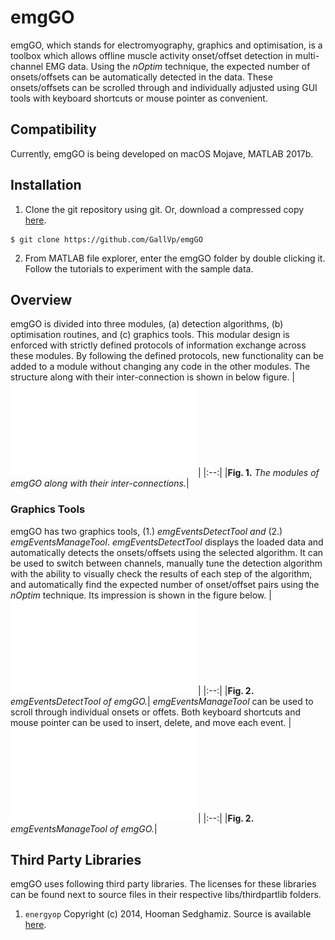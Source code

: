 # emgGO

emgGO, which stands for electromyography, graphics and optimisation, is a toolbox which allows offline muscle activity onset/offset detection in multi-channel EMG data. Using the *nOptim* technique, the expected number of onsets/offsets can be automatically detected in the data. These onsets/offsets can be scrolled through and individually adjusted using GUI tools with keyboard shortcuts or mouse pointer as convenient.

## Compatibility
Currently, emgGO is being developed on macOS Mojave, MATLAB 2017b.

## Installation
1. Clone the git repository using git. Or, download a compressed copy [here](https://codeload.github.com/GallVp/emgGO/zip/master).
```
$ git clone https://github.com/GallVp/emgGO
```
2. From MATLAB file explorer, enter the emgGO folder by double clicking it. Follow the tutorials to experiment with the sample data.

## Overview
emgGO is divided into three modules, (a) detection algorithms, (b) optimisation routines, and (c) graphics tools. This modular design is enforced with strictly defined protocols of information exchange across these modules. By following the defined protocols, new functionality can be added to a module without changing any code in the other modules. The structure along with their inter-connection is shown in below figure.
|![alt text](docs/figs/emgGO_SD.pdf)|
|:--:|
|**Fig. 1.** *The modules of emgGO along with their inter-connections.*|

### Graphics Tools
emgGO has two graphics tools, (1.) *emgEventsDetectTool and* (2.) *emgEventsManageTool*. *emgEventsDetectTool* displays the loaded data and automatically detects the onsets/offsets using the selected algorithm. It can be used to switch between channels, manually tune the detection algorithm with the ability to visually check the results of each step of the algorithm, and automatically find the expected number of onset/offset pairs using the *nOptim* technique. Its impression is shown in the figure below.
|![alt text](docs/figs/emgGO_a.pdf)|
|:--:|
|**Fig. 2.** *emgEventsDetectTool of emgGO.*|
*emgEventsManageTool* can be used to scroll through individual onsets or offets. Both keyboard shortcuts and mouse pointer can be used to insert, delete, and move each event.
|![alt text](docs/figs/emgGO_b.pdf)|
|:--:|
|**Fig. 2.** *emgEventsManageTool of emgGO.*|

## Third Party Libraries
emgGO uses following third party libraries. The licenses for these libraries can be found next to source files in their respective libs/thirdpartlib folders.
1. `energyop` Copyright (c) 2014, Hooman Sedghamiz. Source is available [here](https://au.mathworks.com/matlabcentral/fileexchange/45406-teager-keiser-energy-operator-vectorized).